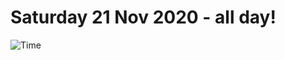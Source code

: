 # Saturday 21 Nov 2020 - all day!
![Time](https://github.com/rich-ctm/today/workflows/Time/badge.svg)
